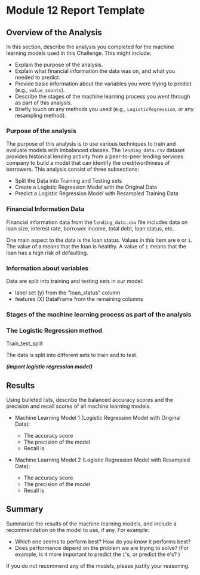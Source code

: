 # Module 12 Report Template

## Overview of the Analysis

In this section, describe the analysis you completed for the machine learning models used in this Challenge. This might include:

* Explain the purpose of the analysis.
* Explain what financial information the data was on, and what you needed to predict.
* Provide basic information about the variables you were trying to predict (e.g., `value_counts`).
* Describe the stages of the machine learning process you went through as part of this analysis.
* Briefly touch on any methods you used (e.g., `LogisticRegression`, or any resampling method).

### Purpose of the analysis

The purpose of this analysis is to use various techniques to train and evaluate models with imbalanced classes. The `lending_data.csv` dataset provides historical lending activity from a peer-to-peer lending services company to build a model that can identify the creditworthiness of borrowers. This analysis consist of three subsections: 

* Split the Data into Training and Testing sets
* Create a Logistic Regression Model with the Original Data
* Predict a Logistic Regression Model with Resampled Training Data

### Financial Information Data

Financial information data from the `lending_data.csv` file includes data on loan size, interest rate, borrower income, total debt, loan status, etc. 

One main aspect to the data is the loan status. Values in this item are `0` or `1`. The value of `0` means that the loan is healthy. A value of `1` means that the loan has a high risk of defaulting. 

### Information about variables

Data are split into training and testing sets in our model:
* label set (y) from the "loan_status" column  
* features (X) DataFrame from the remaining columns

### Stages of the machine learning process as part of the analysis


### The Logistic Regression method
Train_test_split

The data is split into different sets to train and to test. 
 
***(import logistic regression model)***


## Results

Using bulleted lists, describe the balanced accuracy scores and the precision and recall scores of all machine learning models.

* Machine Learning Model 1 (Logistic Regression Model with Original Data):
  * The accuracy score 
  * The precision of the model 
  * Recall is 



* Machine Learning Model 2 (Logistic Regression Model with Resampled Data):
  * The accuracy score 
  * The precision of the model 
  * Recall is 

## Summary

Summarize the results of the machine learning models, and include a recommendation on the model to use, if any. For example:
* Which one seems to perform best? How do you know it performs best?
* Does performance depend on the problem we are trying to solve? (For example, is it more important to predict the `1`'s, or predict the `0`'s? )

If you do not recommend any of the models, please justify your reasoning.

